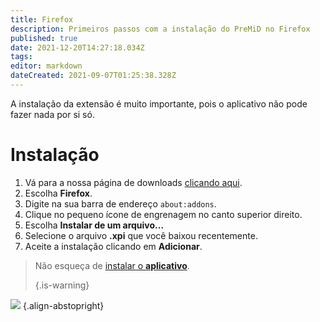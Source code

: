 ```yaml
---
title: Firefox
description: Primeiros passos com a instalação do PreMiD no Firefox
published: true
date: 2021-12-20T14:27:18.034Z
tags:
editor: markdown
dateCreated: 2021-09-07T01:25:38.328Z
---
```


A instalação da extensão é muito importante, pois o aplicativo não pode fazer nada por si só.

# Instalação
1. Vá para a nossa página de downloads [clicando aqui](https://premid.app/downloads).
2. Escolha **Firefox**.
3. Digite na sua barra de endereço `about:addons`.
4. Clique no pequeno ícone de engrenagem no canto superior direito.
5. Escolha **Instalar de um arquivo...**
6. Selecione o arquivo **.xpi** que você baixou recentemente.
7. Aceite a instalação clicando em **Adicionar**.

> Não esqueça de [instalar o **aplicativo**](/install).
>
> {.is-warning}

![](https://img.icons8.com/color/2x/firefox.png) {.align-abstopright}
